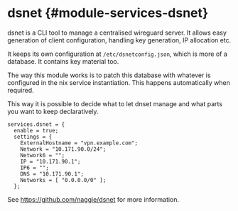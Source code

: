 # dsnet {#module-services-dsnet}

dsnet is a CLI tool to manage a centralised wireguard server. It allows easy
generation of client configuration, handling key generation, IP allocation etc.

It keeps its own configuration at `/etc/dsnetconfig.json`, which is more of a
database. It contains key material too.

The way this module works is to patch this database with whatever is configured
in the nix service instantiation. This happens automatically when required.

This way it is possible to decide what to let dnset manage and what parts you
want to keep declaratively.

```
services.dsnet = {
  enable = true;
  settings = {
    ExternalHostname = "vpn.example.com";
    Network = "10.171.90.0/24";
    Network6 = "";
    IP = "10.171.90.1";
    IP6 = "";
    DNS = "10.171.90.1";
    Networks = [ "0.0.0.0/0" ];
  };

```


See <https://github.com/naggie/dsnet> for more information.
